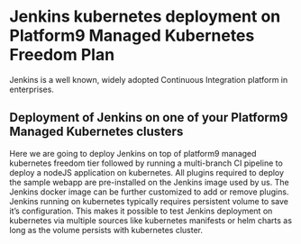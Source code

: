 # Jenkins kubernetes deployment on Platform9 Managed Kubernetes Freedom Plan

Jenkins is a well known, widely adopted Continuous Integration platform in enterprises. 

## Deployment of Jenkins on one of your Platform9 Managed Kubernetes clusters
Here we are going to deploy Jenkins on top of platform9 managed kubernetes freedom tier followed by running a multi-branch CI pipeline to deploy a nodeJS application on kubernetes. All plugins required to deploy the sample webapp are pre-installed on the Jenkins image used by us. The Jenkins docker image can be further customized to add or remove plugins. Jenkins running on kubernetes typically requires persistent volume to save it’s configuration. This makes it possible to test Jenkins deployment on kubernetes via multiple sources like kubernetes manifests or helm charts as long as the volume persists with kubernetes cluster.
